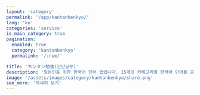 ```yaml
---
layout: 'category'
permalink: '/app/kantanbenkyo/'
lang: 'ko'
categories: 'service'
is_main_category: true
pagination:
  enabled: true
  category: 'kantanbenkyo'
  permalink: '/:num/'

title: 'カンタン勉強(간단공부)'
description: '일본인을 위한 한국어 단어 앱입니다. 15개의 카테고리별 한국어 단어를 공부할 수 있습니다. 매일 간단하게 공부할 수 있게 하루분의 단어를 나누어 제공하고 있습니다. 또한 그날 공부한 단어를 테스트를 통해 확인할 수 있습니다.'
image: '/assets/images/category/kantanbenkyo/share.png'
see_more: '자세히 보기'
---
```

